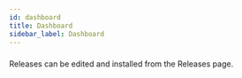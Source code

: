 ```yaml
---
id: dashboard
title: Dashboard
sidebar_label: Dashboard
---
```

### 
Releases can be edited and installed from the Releases page.

